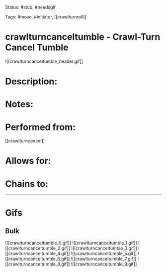 Status: #stub, #needsgif 

Tags: #move, #initiator, [[crawlturnroll]]

# crawlturncanceltumble - Crawl-Turn Cancel Tumble
![[crawlturncanceltumble_header.gif]]
# Description:


# Notes:


# Performed from:
[[crawlturncancel]]

# Allows for:


# Chains to:


___
# Gifs
## Bulk
![[crawlturncanceltumble_0.gif]]
![[crawlturncanceltumble_1.gif]]
![[crawlturncanceltumble_2.gif]]
![[crawlturncanceltumble_3.gif]]
![[crawlturncanceltumble_4.gif]]
![[crawlturncanceltumble_5.gif]]
![[crawlturncanceltumble_6.gif]]
![[crawlturncanceltumble_7.gif]]
![[crawlturncanceltumble_8.gif]]
![[crawlturncanceltumble_9.gif]]